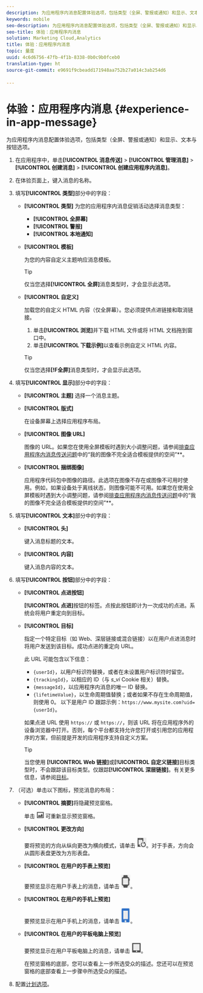 ```yaml
---
description: 为应用程序内消息配置体验选项，包括类型（全屏、警报或通知）和显示、文本与按钮选项。
keywords: mobile
seo-description: 为应用程序内消息配置体验选项，包括类型（全屏、警报或通知）和显示、文本与按钮选项。
seo-title: 体验：应用程序内消息
solution: Marketing Cloud,Analytics
title: 体验：应用程序内消息
topic: 量度
uuid: 4c6d6756-47fb-4f1b-8338-0b0c9b0fceb0
translation-type: ht
source-git-commit: e9691f9cbeadd171948aa752b27a014c3ab254d6

---
```



# 体验：应用程序内消息 {#experience-in-app-message}

为应用程序内消息配置体验选项，包括类型（全屏、警报或通知）和显示、文本与按钮选项。

1. 在应用程序中，单击&#x200B;**[!UICONTROL 消息传送]** &gt; **[!UICONTROL 管理消息]** &gt; **[!UICONTROL 创建消息]** &gt; **[!UICONTROL 创建应用程序内消息]**。
1. 在体验页面上，键入消息的名称。
1. 填写&#x200B;**[!UICONTROL 类型]**&#x200B;部分中的字段：

   * **[!UICONTROL 类型]**
为您的应用程序内消息促销活动选择消息类型：

      * **[!UICONTROL 全屏幕]**
      * **[!UICONTROL 警报]**
      * **[!UICONTROL 本地通知]**
   * **[!UICONTROL 模板]**

      为您的内容自定义主题响应消息模板。

      >[!TIP]
      >
      >仅当您选择&#x200B;**[!UICONTROL 全屏]**&#x200B;消息类型时，才会显示此选项。

   * **[!UICONTROL 自定义]**

      加载您的自定义 HTML 内容（仅全屏幕）。您必须提供点进链接和取消链接。

      1. 单击&#x200B;**[!UICONTROL 浏览]**&#x200B;并下载 HTML 文件或将 HTML 文档拖到窗口中。
      1. 单击&#x200B;**[!UICONTROL 下载示例]**&#x200B;以查看示例自定义 HTML 内容。
      >[!TIP]
      >
      >仅当您选择&#x200B;**[!F全屏]**&#x200B;消息类型时，才会显示此选项。



1. 填写&#x200B;**[!UICONTROL 显示]**&#x200B;部分中的字段：

   * **[!UICONTROL 主题]**
   选择一个消息主题。

   * **[!UICONTROL 版式]**

      在设备屏幕上选择应用程序布局。

   * **[!UICONTROL 图像 URL]**

      图像的 URL。如果您在使用全屏模板时遇到大小调整问题，请参阅[排查应用程序内消息传送问题](/help/using/in-app-messaging/t-in-app-message/in-apps-ts.md)中的“我的图像不完全适合模板提供的空间”**。

   * **[!UICONTROL 捆绑图像]**

      应用程序代码包中图像的路径。此选项在图像不存在或图像不可用时使用。例如，如果设备处于离线状态，则图像可能不可用。如果您在使用全屏模板时遇到大小调整问题，请参阅[排查应用程序内消息传送问题](/help/using/in-app-messaging/t-in-app-message/in-apps-ts.md)中的“我的图像不完全适合模板提供的空间”**。


1. 填写&#x200B;**[!UICONTROL 文本]**&#x200B;部分中的字段：

   * **[!UICONTROL 头]**

      键入消息标题的文本。

   * **[!UICONTROL 内容]**

      键入消息内容的文本。

1. 填写&#x200B;**[!UICONTROL 按钮]**&#x200B;部分中的字段：

   * **[!UICONTROL 点进按钮]**

      **[!UICONTROL 点进]**&#x200B;按钮的标签。点按此按钮即计为一次成功的点进。系统会将用户重定向到目标。

   * **[!UICONTROL 目标]**

      指定一个特定目标（如 Web、深层链接或混合链接）以在用户点进消息时将用户发送到该目标。成功点进的重定向 URL。

      此 URL 可能包含以下信息：

      * `{userId}`，以用户标识符替换，或者在未设置用户标识符时留空。
      * `{trackingId}`，以相应的 ID（与 *s_vi* Cookie 相关）替换。
      * `{messageId}`，以应用程序内消息的唯一 ID 替换。
      * `{lifetimeValue}`，以生命周期值替换；或者如果不存在生命周期值，则使用 0。
      以下是用户 ID 跟踪示例：`https://www.mysite.com?uid={userId}`。

      如果点进 URL 使用 `https://` 或 `https://`，则该 URL 将在应用程序外的设备浏览器中打开。否则，每个平台都支持允许您打开或引用您的应用程序的方案，但前提是开发的应用程序支持自定义方案。

      >[!TIP]
      >
      >当您使用 **[!UICONTROL Web 链接]**&#x200B;或&#x200B;**[!UICONTROL 自定义链接]**&#x200B;目标类型时，不会跟踪该目标类型。仅跟踪&#x200B;**[!UICONTROL 深层链接]**。有关更多信息，请参阅[目标](/help/using/acquisition-main/c-create-destinations.md)。


1. （可选）单击以下图标，预览消息的布局：

   * **[!UICONTROL 摘要]**&#x200B;将隐藏预览窗格。

      单击 ![预览](assets/icon_preview.png) 可重新显示预览窗格。

   * **[!UICONTROL 更改方向]**

      要将预览的方向从纵向更改为横向模式，请单击 ![方向](assets/icon_orientation.png)。对于手表，方向会从圆形表盘更改为方形表盘。

   * **[!UICONTROL 在用户的手表上预览]**

      要预览显示在用户手表上的消息，请单击 ![观看图标](assets/icon_watch.png)。

   * **[!UICONTROL 在用户的手机上预览]**

      要预览显示在用户手机上的消息，请单击 ![电话图标](assets/icon_phone.png)。

   * **[!UICONTROL 在用户的平板电脑上预览]**

      要预览显示在用户平板电脑上的消息，请单击 ![平板电脑图标](assets/icon_tablet.png)。

      在预览窗格的底部，您可以查看上一步所选受众的描述。您还可以在预览窗格的底部查看上一步骤中所选受众的描述。

1. 配置[计划选项](/help/using/in-app-messaging/t-in-app-message/c-schedule-in-app-message.md)。
